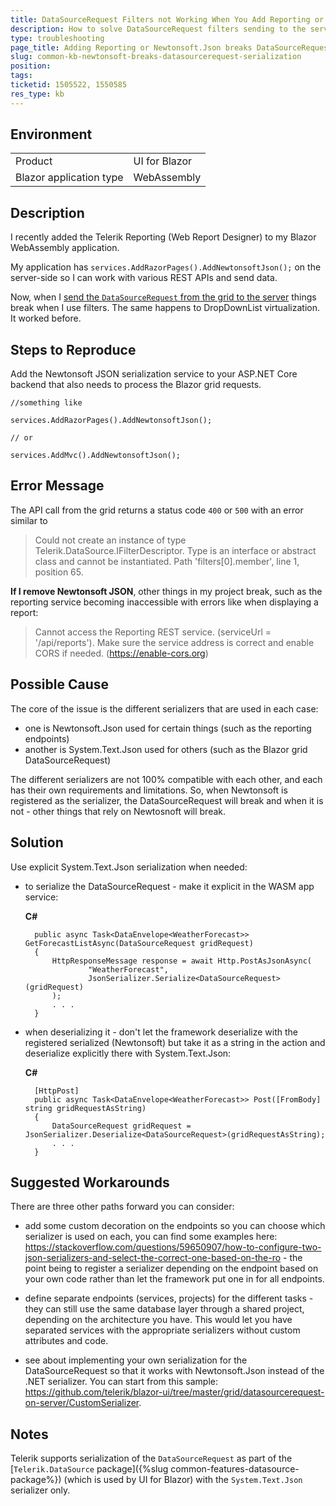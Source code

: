 ```yaml
---
title: DataSourceRequest Filters not Working When You Add Reporting or Newtonsoft.Json
description: How to solve DataSourceRequest filters sending to the server when adding Reporting or Newtonsoft Json
type: troubleshooting
page_title: Adding Reporting or Newtonsoft.Json breaks DataSourceRequest filters sending to the server
slug: common-kb-newtonsoft-breaks-datasourcerequest-serialization
position: 
tags: 
ticketid: 1505522, 1550585
res_type: kb
---
```


## Environment

<table>
    <tbody>
        <tr>
            <td>Product</td>
            <td>UI for Blazor</td>
        </tr>
        <tr>
            <td>Blazor application type</td>
            <td>WebAssembly</td>
        </tr>
    </tbody>
</table>


## Description

I recently added the Telerik Reporting (Web Report Designer) to my Blazor WebAssembly application.

My application has `services.AddRazorPages().AddNewtonsoftJson();` on the server-side so I can work with various REST APIs and send data.

Now, when I <a href="https://github.com/telerik/blazor-ui/tree/master/grid/datasourcerequest-on-server" target="_blank">send the `DataSourceRequest` from the grid to the server</a> things break when I use filters. The same happens to DropDownList virtualization. It worked before.


## Steps to Reproduce

Add the Newtonsoft JSON serialization service to your ASP.NET Core backend that also needs to process the Blazor grid requests.

````CSHTML
//something like 

services.AddRazorPages().AddNewtonsoftJson();

// or

services.AddMvc().AddNewtonsoftJson();
````

## Error Message

The API call from the grid returns a status code `400` or `500` with an error similar to

> Could not create an instance of type Telerik.DataSource.IFilterDescriptor. Type is an interface or abstract class and cannot be instantiated. Path 'filters[0].member', line 1, position 65.

**If I remove Newtonsoft JSON**, other things in my project break, such as the reporting service becoming inaccessible with errors like when displaying a report:

> Cannot access the Reporting REST service. (serviceUrl = '/api/reports'). Make sure the service address is correct and enable CORS if needed. (https://enable-cors.org)


## Possible Cause

The core of the issue is the different serializers that are used in each case:

* one is Newtonsoft.Json used for certain things (such as the reporting endpoints)
* another is System.Text.Json used for others (such as the Blazor grid DataSourceRequest)

The different serializers are not 100% compatible with each other, and each has their own requirements and limitations. So, when Newtonsoft is registered as the serializer, the DataSourceRequest will break and when it is not - other things that rely on Newtosnoft will break.

## Solution

Use explicit System.Text.Json serialization when needed:

* to serialize the DataSourceRequest - make it explicit in the WASM app service:
        
    **C#**
        
        public async Task<DataEnvelope<WeatherForecast>> GetForecastListAsync(DataSourceRequest gridRequest)
        {
            HttpResponseMessage response = await Http.PostAsJsonAsync(
                    "WeatherForecast", 
                    JsonSerializer.Serialize<DataSourceRequest>(gridRequest)
            );
            . . .
        }
            

* when deserializing it - don't let the framework deserialize with the registered serialized (Newtonsoft) but take it as a string in the action and deserialize explicitly there with System.Text.Json:

    **C#**
    
        [HttpPost]
        public async Task<DataEnvelope<WeatherForecast>> Post([FromBody] string gridRequestAsString)
        {
            DataSourceRequest gridRequest = JsonSerializer.Deserialize<DataSourceRequest>(gridRequestAsString);
            . . . 
        }

## Suggested Workarounds

There are three other paths forward you can consider:

* add some custom decoration on the endpoints so you can choose which serializer is used on each, you can find some examples here: <a target="_blank" href="https://stackoverflow.com/questions/59650907/how-to-configure-two-json-serializers-and-select-the-correct-one-based-on-the-ro">https://stackoverflow.com/questions/59650907/how-to-configure-two-json-serializers-and-select-the-correct-one-based-on-the-ro</a> - the point being to register a serializer depending on the endpoint based on your own code rather than let the framework put one in for all endpoints.

* define separate endpoints (services, projects) for the different tasks - they can still use the same database layer through a shared project, depending on the architecture you have. This would let you have separated services with the appropriate serializers without custom attributes and code.

* see about implementing your own serialization for the DataSourceRequest so that it works with Newtonsoft.Json instead of the .NET serializer. You can start from this sample: <a href="https://github.com/telerik/blazor-ui/tree/master/grid/datasourcerequest-on-server/CustomSerializer" target="_blank">https://github.com/telerik/blazor-ui/tree/master/grid/datasourcerequest-on-server/CustomSerializer</a>.

## Notes

Telerik supports serialization of the `DataSourceRequest` as part of the [`Telerik.DataSource` package]({%slug common-features-datasource-package%}) (which is used by UI for Blazor) with the `System.Text.Json` serializer only.

